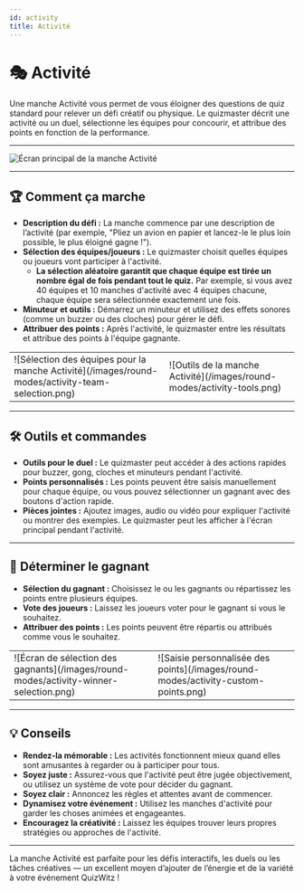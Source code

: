 ```yaml
---
id: activity
title: Activité
---
```


# 🎭 Activité

Une manche Activité vous permet de vous éloigner des questions de quiz standard pour relever un défi créatif ou physique. Le quizmaster décrit une activité ou un duel, sélectionne les équipes pour concourir, et attribue des points en fonction de la performance.

---

![Écran principal de la manche Activité](/images/round-modes/activity-main-screen.png)

---

## 🏆 Comment ça marche

- **Description du défi :** La manche commence par une description de l’activité (par exemple, "Pliez un avion en papier et lancez-le le plus loin possible, le plus éloigné gagne !").
- **Sélection des équipes/joueurs :** Le quizmaster choisit quelles équipes ou joueurs vont participer à l'activité.
  - **La sélection aléatoire garantit que chaque équipe est tirée un nombre égal de fois pendant tout le quiz.** Par exemple, si vous avez 40 équipes et 10 manches d'activité avec 4 équipes chacune, chaque équipe sera sélectionnée exactement une fois.
- **Minuteur et outils :** Démarrez un minuteur et utilisez des effets sonores (comme un buzzer ou des cloches) pour gérer le défi.
- **Attribuer des points :** Après l'activité, le quizmaster entre les résultats et attribue des points à l'équipe gagnante.

<table><tbody><tr><td markdown>
![Sélection des équipes pour la manche Activité](/images/round-modes/activity-team-selection.png)
</td><td markdown>
![Outils de la manche Activité](/images/round-modes/activity-tools.png)
</td></tr></tbody></table>

---

## 🛠️ Outils et commandes

- **Outils pour le duel :** Le quizmaster peut accéder à des actions rapides pour buzzer, gong, cloches et minuteurs pendant l'activité.
- **Points personnalisés :** Les points peuvent être saisis manuellement pour chaque équipe, ou vous pouvez sélectionner un gagnant avec des boutons d'action rapide.
- **Pièces jointes :** Ajoutez images, audio ou vidéo pour expliquer l'activité ou montrer des exemples. Le quizmaster peut les afficher à l'écran principal pendant l'activité.

---

## 🏅 Déterminer le gagnant

- **Sélection du gagnant :** Choisissez le ou les gagnants ou répartissez les points entre plusieurs équipes.
- **Vote des joueurs :** Laissez les joueurs voter pour le gagnant si vous le souhaitez.
- **Attribuer des points :** Les points peuvent être répartis ou attribués comme vous le souhaitez.

<table><tbody><tr><td markdown>
![Écran de sélection des gagnants](/images/round-modes/activity-winner-selection.png)
</td><td markdown>
![Saisie personnalisée des points](/images/round-modes/activity-custom-points.png)
</td></tr></tbody></table>

---

## 💡 Conseils

- **Rendez-la mémorable :** Les activités fonctionnent mieux quand elles sont amusantes à regarder ou à participer pour tous.
- **Soyez juste :** Assurez-vous que l'activité peut être jugée objectivement, ou utilisez un système de vote pour décider du gagnant.
- **Soyez clair :** Annoncez les règles et attentes avant de commencer.
- **Dynamisez votre événement :** Utilisez les manches d'activité pour garder les choses animées et engageantes.
- **Encouragez la créativité :** Laissez les équipes trouver leurs propres stratégies ou approches de l'activité.

---

La manche Activité est parfaite pour les défis interactifs, les duels ou les tâches créatives — un excellent moyen d’ajouter de l’énergie et de la variété à votre événement QuizWitz !
